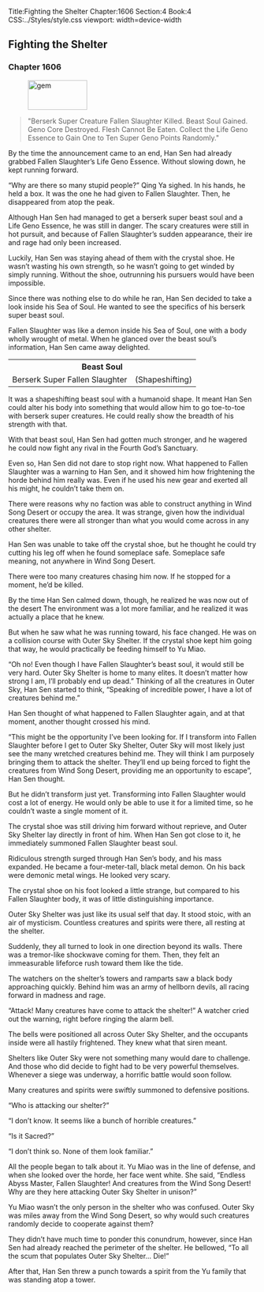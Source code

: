 Title:Fighting the Shelter 
Chapter:1606 
Section:4 
Book:4 
CSS:../Styles/style.css 
viewport: width=device-width
  
## Fighting the Shelter
### Chapter 1606 
<figure>
	<img src="../Images/gem.gif" alt="gem" id="gem" width="120" height="60" />
</figure>
  

  
  > "Berserk Super Creature Fallen Slaughter Killed. Beast Soul Gained. Geno Core Destroyed. Flesh Cannot Be Eaten. Collect the Life Geno Essence to Gain One to Ten Super Geno Points Randomly."

By the time the announcement came to an end, Han Sen had already grabbed Fallen Slaughter’s Life Geno Essence. Without slowing down, he kept running forward.

“Why are there so many stupid people?” Qing Ya sighed. In his hands, he held a box. It was the one he had given to Fallen Slaughter. Then, he disappeared from atop the peak.

Although Han Sen had managed to get a berserk super beast soul and a Life Geno Essence, he was still in danger. The scary creatures were still in hot pursuit, and because of Fallen Slaughter’s sudden appearance, their ire and rage had only been increased.

Luckily, Han Sen was staying ahead of them with the crystal shoe. He wasn’t wasting his own strength, so he wasn’t going to get winded by simply running. Without the shoe, outrunning his pursuers would have been impossible.

Since there was nothing else to do while he ran, Han Sen decided to take a look inside his Sea of Soul. He wanted to see the specifics of his berserk super beast soul.

Fallen Slaughter was like a demon inside his Sea of Soul, one with a body wholly wrought of metal. When he glanced over the beast soul’s information, Han Sen came away delighted.

<div class="tables">
	<table class="beast">
		<tr>
			<th colspan="2">Beast Soul</th>
		</tr><tr>
			<td>Berserk Super Fallen Slaughter</td>
			<td>(Shapeshifting)</td>
		</tr>
	</table>
	<!-- Berserk Super Beast Soul Fallen Slaughter: Transformation-type-->
</div> 

It was a shapeshifting beast soul with a humanoid shape. It meant Han Sen could alter his body into something that would allow him to go toe-to-toe with berserk super creatures. He could really show the breadth of his strength with that.

With that beast soul, Han Sen had gotten much stronger, and he wagered he could now fight any rival in the Fourth God’s Sanctuary.

Even so, Han Sen did not dare to stop right now. What happened to Fallen Slaughter was a warning to Han Sen, and it showed him how frightening the horde behind him really was. Even if he used his new gear and exerted all his might, he couldn’t take them on.

There were reasons why no faction was able to construct anything in Wind Song Desert or occupy the area. It was strange, given how the individual creatures there were all stronger than what you would come across in any other shelter.

Han Sen was unable to take off the crystal shoe, but he thought he could try cutting his leg off when he found someplace safe. Someplace safe meaning, not anywhere in Wind Song Desert.

There were too many creatures chasing him now. If he stopped for a moment, he’d be killed.

By the time Han Sen calmed down, though, he realized he was now out of the desert The environment was a lot more familiar, and he realized it was actually a place that he knew.

But when he saw what he was running toward, his face changed. He was on a collision course with Outer Sky Shelter. If the crystal shoe kept him going that way, he would practically be feeding himself to Yu Miao.

“Oh no! Even though I have Fallen Slaughter’s beast soul, it would still be very hard. Outer Sky Shelter is home to many elites. It doesn’t matter how strong I am, I’ll probably end up dead.” Thinking of all the creatures in Outer Sky, Han Sen started to think, “Speaking of incredible power, I have a lot of creatures behind me.”

Han Sen thought of what happened to Fallen Slaughter again, and at that moment, another thought crossed his mind.

“This might be the opportunity I’ve been looking for. If I transform into Fallen Slaughter before I get to Outer Sky Shelter, Outer Sky will most likely just see the many wretched creatures behind me. They will think I am purposely bringing them to attack the shelter. They’ll end up being forced to fight the creatures from Wind Song Desert, providing me an opportunity to escape”, Han Sen thought.

But he didn’t transform just yet. Transforming into Fallen Slaughter would cost a lot of energy. He would only be able to use it for a limited time, so he couldn’t waste a single moment of it.

The crystal shoe was still driving him forward without reprieve, and Outer Sky Shelter lay directly in front of him. When Han Sen got close to it, he immediately summoned Fallen Slaughter beast soul.

Ridiculous strength surged through Han Sen’s body, and his mass expanded. He became a four-meter-tall, black metal demon. On his back were demonic metal wings. He looked very scary.

The crystal shoe on his foot looked a little strange, but compared to his Fallen Slaughter body, it was of little distinguishing importance.

Outer Sky Shelter was just like its usual self that day. It stood stoic, with an air of mysticism. Countless creatures and spirits were there, all resting at the shelter.

Suddenly, they all turned to look in one direction beyond its walls. There was a tremor-like shockwave coming for them. Then, they felt an immeasurable lifeforce rush toward them like the tide.

The watchers on the shelter’s towers and ramparts saw a black body approaching quickly. Behind him was an army of hellborn devils, all racing forward in madness and rage.

“Attack! Many creatures have come to attack the shelter!” A watcher cried out the warning, right before ringing the alarm bell.

The bells were positioned all across Outer Sky Shelter, and the occupants inside were all hastily frightened. They knew what that siren meant.

Shelters like Outer Sky were not something many would dare to challenge. And those who did decide to fight had to be very powerful themselves. Whenever a siege was underway, a horrific battle would soon follow.

Many creatures and spirits were swiftly summoned to defensive positions.

“Who is attacking our shelter?”

“I don’t know. It seems like a bunch of horrible creatures.”

“Is it Sacred?”

“I don’t think so. None of them look familiar.”

All the people began to talk about it. Yu Miao was in the line of defense, and when she looked over the horde, her face went white. She said, “Endless Abyss Master, Fallen Slaughter! And creatures from the Wind Song Desert! Why are they here attacking Outer Sky Shelter in unison?”

Yu Miao wasn’t the only person in the shelter who was confused. Outer Sky was miles away from the Wind Song Desert, so why would such creatures randomly decide to cooperate against them?

They didn’t have much time to ponder this conundrum, however, since Han Sen had already reached the perimeter of the shelter. He bellowed, “To all the scum that populates Outer Sky Shelter… Die!”

After that, Han Sen threw a punch towards a spirit from the Yu family that was standing atop a tower.
